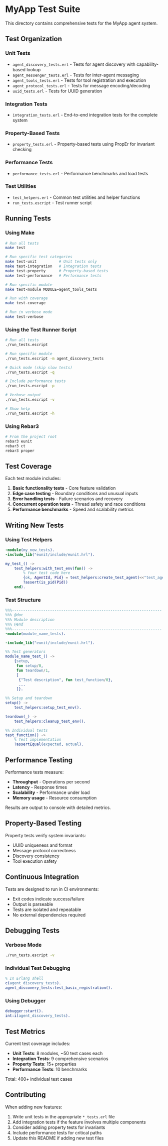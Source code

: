 # MyApp Test Suite

This directory contains comprehensive tests for the MyApp agent system.

## Test Organization

### Unit Tests
- `agent_discovery_tests.erl` - Tests for agent discovery with capability-based lookup
- `agent_messenger_tests.erl` - Tests for inter-agent messaging
- `agent_tools_tests.erl` - Tests for tool registration and execution
- `agent_protocol_tests.erl` - Tests for message encoding/decoding
- `uuid_tests.erl` - Tests for UUID generation

### Integration Tests
- `integration_tests.erl` - End-to-end integration tests for the complete system

### Property-Based Tests
- `property_tests.erl` - Property-based tests using PropEr for invariant checking

### Performance Tests
- `performance_tests.erl` - Performance benchmarks and load tests

### Test Utilities
- `test_helpers.erl` - Common test utilities and helper functions
- `run_tests.escript` - Test runner script

## Running Tests

### Using Make

```bash
# Run all tests
make test

# Run specific test categories
make test-unit          # Unit tests only
make test-integration   # Integration tests
make test-property      # Property-based tests
make test-performance   # Performance tests

# Run specific module
make test-module MODULE=agent_tools_tests

# Run with coverage
make test-coverage

# Run in verbose mode
make test-verbose
```

### Using the Test Runner Script

```bash
# Run all tests
./run_tests.escript

# Run specific module
./run_tests.escript -m agent_discovery_tests

# Quick mode (skip slow tests)
./run_tests.escript -q

# Include performance tests
./run_tests.escript -p

# Verbose output
./run_tests.escript -v

# Show help
./run_tests.escript -h
```

### Using Rebar3

```bash
# From the project root
rebar3 eunit
rebar3 ct
rebar3 proper
```

## Test Coverage

Each test module includes:

1. **Basic functionality tests** - Core feature validation
2. **Edge case testing** - Boundary conditions and unusual inputs
3. **Error handling tests** - Failure scenarios and recovery
4. **Concurrent operation tests** - Thread safety and race conditions
5. **Performance benchmarks** - Speed and scalability metrics

## Writing New Tests

### Using Test Helpers

```erlang
-module(my_new_tests).
-include_lib("eunit/include/eunit.hrl").

my_test_() ->
    test_helpers:with_test_env(fun() ->
        % Your test code here
        {ok, AgentId, Pid} = test_helpers:create_test_agent(<<"test_agent">>),
        ?assert(is_pid(Pid))
    end).
```

### Test Structure

```erlang
%%%-------------------------------------------------------------------
%%% @doc
%%% Module description
%%% @end
%%%-------------------------------------------------------------------
-module(module_name_tests).

-include_lib("eunit/include/eunit.hrl").

%% Test generators
module_name_test_() ->
    {setup,
     fun setup/0,
     fun teardown/1,
     [
      {"Test description", fun test_function/0},
      ...
     ]}.

%% Setup and teardown
setup() ->
    test_helpers:setup_test_env().

teardown(_) ->
    test_helpers:cleanup_test_env().

%% Individual tests
test_function() ->
    % Test implementation
    ?assertEqual(expected, actual).
```

## Performance Testing

Performance tests measure:
- **Throughput** - Operations per second
- **Latency** - Response times
- **Scalability** - Performance under load
- **Memory usage** - Resource consumption

Results are output to console with detailed metrics.

## Property-Based Testing

Property tests verify system invariants:
- UUID uniqueness and format
- Message protocol correctness
- Discovery consistency
- Tool execution safety

## Continuous Integration

Tests are designed to run in CI environments:
- Exit codes indicate success/failure
- Output is parseable
- Tests are isolated and repeatable
- No external dependencies required

## Debugging Tests

### Verbose Mode
```bash
./run_tests.escript -v
```

### Individual Test Debugging
```erlang
% In Erlang shell
c(agent_discovery_tests).
agent_discovery_tests:test_basic_registration().
```

### Using Debugger
```erlang
debugger:start().
int:i(agent_discovery_tests).
```

## Test Metrics

Current test coverage includes:
- **Unit Tests**: 8 modules, ~50 test cases each
- **Integration Tests**: 9 comprehensive scenarios
- **Property Tests**: 15+ properties
- **Performance Tests**: 10 benchmarks

Total: 400+ individual test cases

## Contributing

When adding new features:
1. Write unit tests in the appropriate `*_tests.erl` file
2. Add integration tests if the feature involves multiple components
3. Consider adding property tests for invariants
4. Include performance tests for critical paths
5. Update this README if adding new test files